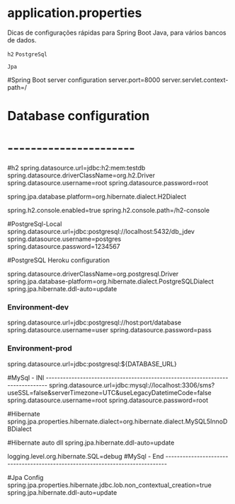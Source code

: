 # application.properties

Dicas de configurações rápidas para Spring Boot Java, para vários bancos de dados.

`h2` `PostgreSql`

`Jpa`



#Spring Boot server configuration
server.port=8000
server.servlet.context-path=/
 
# Database configuration
# ----------------------

#h2
spring.datasource.url=jdbc:h2:mem:testdb
spring.datasource.driverClassName=org.h2.Driver
spring.datasource.username=root
spring.datasource.password=root

spring.jpa.database.platform=org.hibernate.dialect.H2Dialect

spring.h2.console.enabled=true
spring.h2.console.path=/h2-console


#PostgreSql-Local
spring.datasource.url=jdbc:postgresql://localhost:5432/db_jdev
spring.datasource.username=postgres
spring.datasource.password=1234567


#PostgreSQL Heroku configuration 

spring.datasource.driverClassName=org.postgresql.Driver
spring.jpa.database-platform=org.hibernate.dialect.PostgreSQLDialect
spring.jpa.hibernate.ddl-auto=update

### Environment-dev
spring.datasource.url=jdbc:postgresql://host:port/database
spring.datasource.username=user
spring.datasource.password=pass

### Environment-prod
spring.datasource.url=jdbc:postgresql:${DATABASE_URL}


#MySql - INI ------------------------------------------------------------------------------
spring.datasource.url=jdbc:mysql://localhost:3306/sms?useSSL=false&serverTimezone=UTC&useLegacyDatetimeCode=false
spring.datasource.username=root
spring.datasource.password=root

#Hibernate
spring.jpa.properties.hibernate.dialect=org.hibernate.dialect.MySQL5InnoDBDialect

#Hibernate auto dll
spring.jpa.hibernate.ddl-auto=update

logging.level.org.hibernate.SQL=debug
#MySql - End ------------------------------------------------------------------------------







#Jpa Config
spring.jpa.properties.hibernate.jdbc.lob.non_contextual_creation=true
spring.jpa.hibernate.ddl-auto=update
